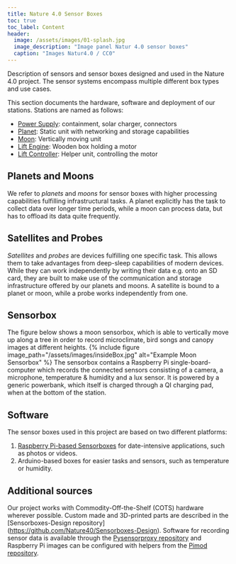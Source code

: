 ```yaml
---
title: Nature 4.0 Sensor Boxes
toc: true
toc_label: Content
header:
  image: /assets/images/01-splash.jpg
  image_description: "Image panel Natur 4.0 sensor boxes"
  caption: "Images Natur4.0 / CC0"
---
```




Description of sensors and sensor boxes designed and used in the Nature 4.0 project. The sensor systems encompass multiple different box types and use cases.
<!--more-->
This section documents the hardware, software and deployment of our stations. Stations are named as follows:
* [Power Supply](power_supply): containment, solar charger, connectors
* [Planet](planet): Static unit with networking and storage capabilities
* [Moon](moon): Vertically moving unit
* [Lift Engine](liftengine): Wooden box holding a motor
* [Lift Controller](liftcontroller): Helper unit, controlling the motor

## Planets and Moons

We refer to *planets* and *moons* for sensor boxes with higher processing capabilities fulfilling infrastructural tasks. A planet explicitly has the task to collect data over longer time periods, while a moon can process data, but has to offload its data quite frequently.

## Satellites and Probes

*Satellites* and *probes* are devices fulfilling one specific task. This allows them to take advantages from deep-sleep capabilities of modern devices. While they can work independently by writing their data e.g. onto an SD card, they are built to make use of the communication and storage infrastructure offered by our planets and moons. A satellite is bound to a planet or moon, while a probe works independently from one.

## Sensorbox
The figure below shows a moon sensorbox, which is able to vertically move up along a tree in order to record microclimate, bird songs and canopy images at different heights.
{% include figure image_path="/assets/images/insideBox.jpg" alt="Example Moon Sensorbox" %}
The sensorbox contains a Raspberry Pi single-board-computer which records the connected sensors consisting of a camera, a microphone, temperature & humidity and a lux sensor. It is powered by a generic powerbank, which itself is charged through a QI charging pad, when at the bottom of the station.

## Software
The sensor boxes used in this project are based on two different platforms:
1. [Raspberry Pi-based Sensorboxes]({{site.url}}{{site.baseurl}}/pages/Software/PiBased/) for date-intensive applications, such as photos or videos.
2. Arduino-based boxes for easier tasks and sensors, such as temperature or humidity.

## Additional sources
Our project works with Commodity-Off-the-Shelf (COTS) hardware wherever possible. Custom made and 3D-printed parts are described in the [Sensorboxes-Design repository] (https://github.com/Nature40/Sensorboxes-Design). Software for recording sensor data is available through the [Pysensorproxy repository](https://github.com/Nature40/pysensorproxy) and Raspberry Pi images can be configured with helpers from the [Pimod repository](https://github.com/Nature40/pimod).
